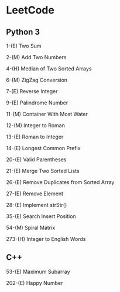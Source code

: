 # LeetCode

## Python 3
1-(E) Two Sum

2-(M) Add Two Numbers

4-(H) Median of Two Sorted Arrays

6-(M) ZigZag Conversion

7-(E) Reverse Integer

9-(E) Palindrome Number

11-(M) Container With Most Water

12-(M) Integer to Roman

13-(E) Roman to Integer

14-(E) Longest Common Prefix

20-(E) Valid Parentheses

21-(E) Merge Two Sorted Lists

26-(E) Remove Duplicates from Sorted Array

27-(E) Remove Element

28-(E) Implement strStr()

35-(E) Search Insert Position

54-(M) Spiral Matrix

273-(H) Integer to English Words


## C++
53-(E) Maximum Subarray

202-(E) Happy Number 

